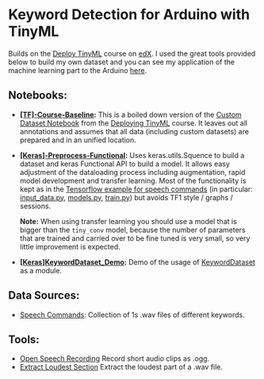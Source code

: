 # Keyword Detection for Arduino with TinyML
Builds on the [Deploy TinyML](https://learning.edx.org/course/course-v1:HarvardX+TinyML3+1T2022/home) course on [edX](https://edx.org). I used the great tools provided below to build my own dataset and you can see my application of the machine learning part to the Arduino [here](arduino). 

## Notebooks:
* __[[TF]-Course-Baseline](https://github.com/Ben-Karr/KeywordDetectionTinyML/blob/master/%5BTF%5D-Course-Baseline.ipynb):__
This is a boiled down version of the [Custom Dataset Notebook](https://colab.research.google.com/github/tinyMLx/colabs/blob/master/4-6-8-CustomDatasetKWSModel.ipynb) from the [Deploying TinyML](https://learning.edx.org/course/course-v1:HarvardX+TinyML3+1T2022/home) course. It leaves out all annotations and assumes that all data (including custom datasets) are prepared and in an unified location.
* __[[Keras]-Preprocess-Functional](https://github.com/Ben-Karr/KeywordDetectionTinyML/blob/master/%5BKeras%5D-Preprocess-Functional.ipynb):__ 
Uses keras.utils.Squence to build a dataset and keras Functional API to build a model. It allows easy adjustment of the dataloading process including augmentation, rapid model development and transfer learning. Most of the functionality is kept as in the [Tensorflow example for speech commands](https://github.com/tensorflow/tensorflow/tree/master/tensorflow/examples/speech_commands) (in particular: [input_data.py](https://github.com/tensorflow/tensorflow/blob/master/tensorflow/examples/speech_commands/input_data.py), [models.py](https://github.com/tensorflow/tensorflow/blob/master/tensorflow/examples/speech_commands/models.py), [train.py](https://github.com/tensorflow/tensorflow/blob/master/tensorflow/examples/speech_commands/train.py)) but avoids TF1 style / graphs / sessions.

    __Note:__ When using transfer learning you should use a model that is bigger than the `tiny_conv` model, because the number of parameters that are trained and carried over to be fine tuned is very small, so very little improvement is expected.

* __[[Keras]KeywordDataset_Demo]():__ Demo of the usage of [KeywordDataset]() as a module.

## Data Sources:
* [Speech Commands](https://storage.googleapis.com/download.tensorflow.org/data/speech_commands_v0.02.tar.gz): Collection of 1s .wav files of different keywords.

## Tools:
* [Open Speech Recording](https://github.com/petewarden/open-speech-recording) Record short audio clips as .ogg.
* [Extract Loudest Section](https://github.com/petewarden/extract_loudest_section.git) Extract the loudest part of a .wav file.
